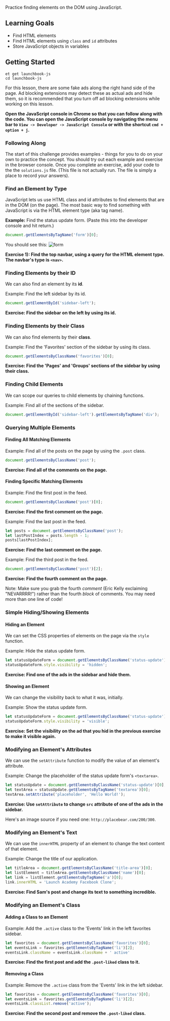 Practice finding elements on the DOM using JavaScript.

## Learning Goals

* Find HTML elements
* Find HTML elements using `class` and `id` attributes
* Store JavaScript objects in variables


## Getting Started

```no-highlight
et get launchbook-js
cd launchbook-js
```

For this lesson, there are some fake ads along the right hand side of the page. Ad blocking extensions may detect these as actual ads and hide them, so it is recommended that you turn off ad blocking extensions while working on this lesson.

**Open the JavaScript console in Chrome so that you can follow along with the code. You can open the JavaScript console by navigating the menu bar to `View -> Developer -> JavaScript Console` or with the shortcut `cmd + option + j`.**

### Following Along

The start of this challenge provides examples - things for you to do on your own to practice the concept. You should try out each example and exercise in the browser console. Once you complete an exercise, add your code to the the `solutions.js` file. (This file is not actually run. The file is simply a place to record your answers).

### Find an Element by Type

JavaScript lets us use HTML class and id attributes to find elements that are in the DOM (on the page). The most basic way to find something with JavaScript is via the HTML element type (aka tag name).

**Example:** Find the status update form. (Paste this into the developer console and hit return.)

```javascript
document.getElementsByTagName('form')[0];
```

You should see this:
![form](https://s3.amazonaws.com/horizon-production/images/launchbook-js-1.png)

**Exercise 1): Find the top navbar, using a query for the HTML element type. The navbar's type is `<nav>`.**

### Finding Elements by their ID

We can also find an element by its **id**.

Example: Find the left sidebar by its id.

```javascript
document.getElementById('sidebar-left');
```

**Exercise: Find the sidebar on the left by using its id.**

### Finding Elements by their Class

We can also find elements by their **class**.

Example: Find the 'Favorites' section of the sidebar by using its class.

```javascript
document.getElementsByClassName('favorites')[0];
```

**Exercise: Find the 'Pages' and 'Groups' sections of the sidebar by using their class.**

### Finding Child Elements

We can scope our queries to child elements by chaining functions.

Example: Find all of the sections of the sidebar.

```javascript
document.getElementById('sidebar-left').getElementsByTagName('div');
```

### Querying Multiple Elements

#### Finding All Matching Elements

Example: Find all of the posts on the page by using the `.post` class.

```javascript
document.getElementsByClassName('post');
```

**Exercise: Find all of the comments on the page.**

#### Finding Specific Matching Elements

Example: Find the first post in the feed.

```javascript
document.getElementsByClassName('post')[0];
```

**Exercise: Find the first comment on the page.**

Example: Find the last post in the feed.

```javascript
let posts = document.getElementsByClassName('post');
let lastPostIndex = posts.length - 1;
posts[lastPostIndex];
```

**Exercise: Find the last comment on the page.**

Example: Find the third post in the feed.

```javascript
document.getElementsByClassName('post')[2];
```

**Exercise: Find the fourth comment on the page.**

Note: Make sure you grab the fourth *comment* (Eric Kelly exclaiming "NEVARRRR!") rather than the fourth *block* of comments. You may need more than one line of code!

### Simple Hiding/Showing Elements

#### Hiding an Element

We can set the CSS properties of elements on the page via the `style` function.

Example: Hide the status update form.

```javascript
let statusUpdateForm = document.getElementsByClassName('status-update')[0];
statusUpdateForm.style.visibility = 'hidden';
```

**Exercise: Find one of the ads in the sidebar and hide them.**

#### Showing an Element

We can change the visibility back to what it was, initially.

Example: Show the status update form.

```javascript
let statusUpdateForm = document.getElementsByClassName('status-update')[0];
statusUpdateForm.style.visibility = 'visible';
```

**Exercise: Set the visibility on the ad that you hid in the previous exercise to make it visible again.**

### Modifying an Element's Attributes

We can use the `setAttribute` function to modify the value of an element's attribute.

Example: Change the placeholder of the status update form's `<textarea>`.

```javascript
let statusUpdate = document.getElementsByClassName('status-update')[0];
let textArea = statusUpdate.getElementsByTagName('textarea')[0];
textArea.setAttribute('placeholder', 'Hello World!');
```

**Exercise: Use `setAttribute` to change `src` attribute of one of the ads in the sidebar.**

Here's an image source if you need one: `http://placebear.com/200/300`.

### Modifying an Element's Text

We can use the `innerHTML` property of an element to change the text content of that element.

Example: Change the title of our application.

```javascript
let titleArea = document.getElementsByClassName('title-area')[0];
let listElement = titleArea.getElementsByClassName('name')[0];
let link = listElement.getElementsByTagName('a')[0];
link.innerHTML = 'Launch Academy Facebook Clone';
```

**Exercise: Find Sam's post and change its text to something incredible.**

### Modifying an Element's Class

#### Adding a Class to an Element

Example: Add the `.active` class to the 'Events' link in the left favorites sidebar.

```javascript
let favorites = document.getElementsByClassName('favorites')[0];
let eventsLink = favorites.getElementsByTagName('li')[2];
eventsLink.className = eventsLink.className + ' active'
```

**Exercise: Find the first post and add the `.post-liked` class to it.**

#### Removing a Class

Example: Remove the `.active` class from the 'Events' link in the left
sidebar.

```javascript
let favorites = document.getElementsByClassName('favorites')[0];
let eventsLink = favorites.getElementsByTagName('li')[2];
eventsLink.classList.remove('active');
```

**Exercise: Find the second post and remove the `.post-liked` class.**
